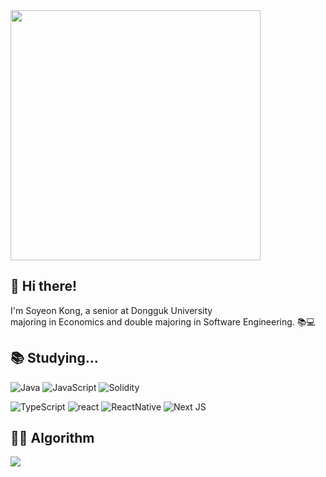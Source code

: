 <a href="https://github.com/devxb/gitanimals">
<img
  src="https://render.gitanimals.org/farms/Kong-E"
  width="400"
  height="auto"
/>
</a>

<!-- 
<div align="center">
  <img src="https://capsule-render.vercel.app/api?type=transparent&fontColor=FF947B&text=Soyeon%20Kong&height=150&fontSize=60&descAlignY=75&descAlign=60" />
  -->

## 👋 Hi there! 

I'm Soyeon Kong, a senior at Dongguk University   
majoring in Economics and double majoring in Software Engineering. 📚💻

<!--
## 👀 **Interests**
•  Full Stack Web Development   
•  Cross Platform App Development   
•  Blockchain Technology   
-->
<!-- •  Data Science -->

   
<h2> 📚 Studying... </h2>

<p>

  ![Java](https://img.shields.io/badge/java-%23007396.svg?style=for-the-badge&logo=Java&logoColor=white)
  ![JavaScript](https://img.shields.io/badge/JavaScript-F7DF1E?style=for-the-badge&logo=javascript&logoColor=black)
  ![Solidity](https://img.shields.io/badge/Solidity-e6e6e6?style=for-the-badge&logo=solidity&logoColor=black)

</p>

<p>

  ![TypeScript](https://img.shields.io/badge/typescript-%23007ACC.svg?style=for-the-badge&logo=typescript&logoColor=white)
  ![react](https://img.shields.io/badge/react-61DAFB.svg?&style=for-the-badge&logo=react&logoColor=white) 
  ![ReactNative](https://img.shields.io/badge/React_Native-20232A?style=for-the-badge&logo=react&logoColor=61DAFB)
 ![Next JS](https://img.shields.io/badge/Next.js-black?style=for-the-badge&logo=next.js&logoColor=white)
 
  
</p>

<!--
<p>
  
![Node.js](https://img.shields.io/badge/node.js-%23339933.svg?style=for-the-badge&logo=node.js&logoColor=white)
![Express](https://img.shields.io/badge/express-000000.svg?&style=for-the-badge&logo=express&logoColor=white)
![SpringBoot](https://img.shields.io/badge/springboot-6DB33F.svg?&style=for-the-badge&logo=springboot&logoColor=white)

</p>
-->

## 🧑‍💻 **Algorithm**
 <img src="http://mazassumnida.wtf/api/v2/generate_badge?boj=kng001016" />

</div>

<!--
**Kong-E/Kong-E** is a ✨ _special_ ✨ repository because its `README.md` (this file) appears on your GitHub profile.

Here are some ideas to get you started:

- 🔭 I’m currently working on ...
- 🌱 I’m currently learning ...
- 👯 I’m looking to collaborate on ...
- 🤔 I’m looking for help with ...
- 💬 Ask me about ...
- 📫 How to reach me: ...
- 😄 Pronouns: ...
- ⚡ Fun fact: ...
-->
